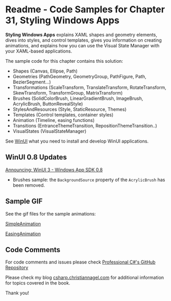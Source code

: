 # Readme - Code Samples for Chapter 31, Styling Windows Apps

**Styling Windows Apps** explains XAML shapes and geometry elements, dives into styles, and control templates, gives you information on creating animations, and explains how you can use the Visual State Manager with your XAML-based applications.

The sample code for this chapter contains this solution:

* Shapes (Canvas, Ellipse, Path)
* Geometries (PathGeometry, GeometryGroup, PathFigure, Path, BezierSegment...)
* Transformations (ScaleTransform, TranslateTransform, RotateTransform, SkewTransform, TransformGroup, MatrixTransform)
* Brushes (SolidColorBrush, LinearGradientBrush, ImageBrush, AcrylicBrush, ButtonRevealStyle)
* StylesAndResources (Style, StaticResource, Themes)
* Templates (Control templates, container styles)
* Animation (Timeline, easing functions)
* Transitions (EntranceThemeTransition, RepositionThemeTransition..)
* VisualStates (VisualStateManager)

See [WinUI](../../WinUI.md)  what you need to install and develop WinUI applications.

## WinUI 0.8 Updates

[Announcing: WinUI 3 - Windows App SDK 0.8](https://github.com/microsoft/microsoft-ui-xaml/issues/5260)

* Brushes sample: the `BackgroundSource` property of the `AcrylicBrush` has been removed.

## Sample GIF

See the gif files for the sample animations:

[SimpleAnimation](simpleanimation.gif)

[EasingAnimation](easinganimation.gif)

## Code Comments

For code comments and issues please check [Professional C#'s GitHub Repository](https://github.com/ProfessionalCSharp/ProfessionalCSharp7)

Please check my blog [csharp.christiannagel.com](https://csharp.christiannagel.com "csharp.christiannagel.com") for additional information for topics covered in the book.

Thank you!